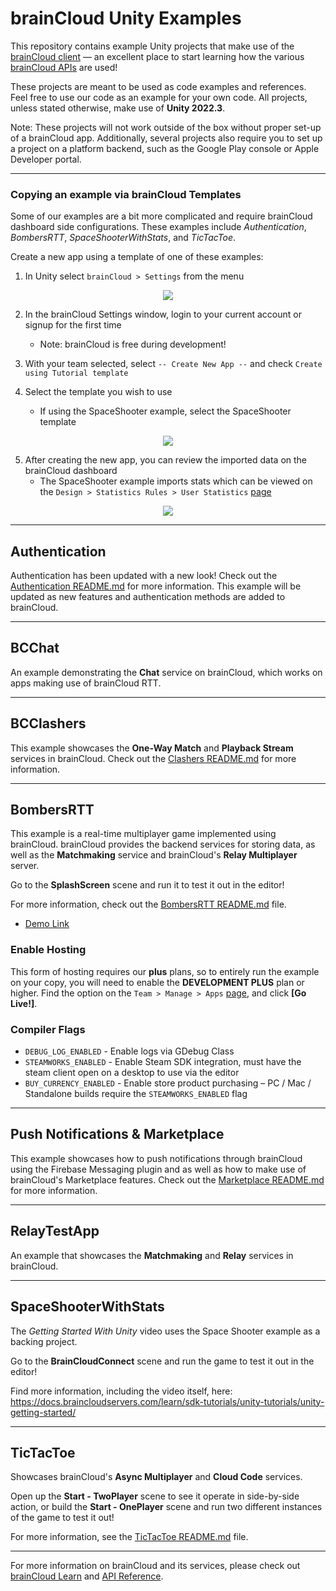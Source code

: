 # brainCloud Unity Examples

This repository contains example Unity projects that make use of the [brainCloud client](https://github.com/getbraincloud/braincloud-csharp) — an excellent place to start learning how the various [brainCloud APIs](https://getbraincloud.com/) are used!

These projects are meant to be used as code examples and references. Feel free to use our code as an example for your own code. All projects, unless stated otherwise, make use of **Unity 2022.3**.

Note: These projects will not work outside of the box without proper set-up of a brainCloud app. Additionally, several projects also require you to set up a project on a platform backend, such as the Google Play console or Apple Developer portal.

---

### Copying an example via brainCloud Templates

Some of our examples are a bit more complicated and require brainCloud dashboard side configurations. These examples include _Authentication_, _BombersRTT_, _SpaceShooterWithStats_, and _TicTacToe_.

Create a new app using a template of one of these examples:

1. In Unity select `brainCloud > Settings` from the menu

<p align="center">
    <img  src="./_screenshots/1_bcSettings.png?raw=true">
</p>

2. In the brainCloud Settings window, login to your current account or signup for the first time
    - Note: brainCloud is free during development!

3. With your team selected, select `-- Create New App --` and check `Create using Tutorial template`

4. Select the template you wish to use
    - If using the SpaceShooter example, select the SpaceShooter template

<p align="center">
    <img  src="./_screenshots/2_bcTemplate.png?raw=true">
</p>

5. After creating the new app, you can review the imported data on the brainCloud dashboard
    - The SpaceShooter example imports stats which can be viewed on the `Design > Statistics Rules > User Statistics` [page](https://portal.braincloudservers.com/admin/dashboard?custom=null#/development/stats-player)

<p align="center">
    <img  src="./_screenshots/3_bcStats.png?raw=true">
</p>

---

## Authentication

Authentication has been updated with a new look! Check out the [Authentication README.md](./Authentication/README.md) for more information. This example will be updated as new features and authentication methods are added to brainCloud.

---

## BCChat

An example demonstrating the **Chat** service on brainCloud, which works on apps making use of brainCloud RTT.

---

## BCClashers

This example showcases the **One-Way Match** and **Playback Stream** services in brainCloud. Check out the [Clashers README.md](./brainCloud%20Clashers/README.md) for more information.

---

## BombersRTT

This example is a real-time multiplayer game implemented using brainCloud. brainCloud provides the backend services for storing data, as well as the **Matchmaking** service and brainCloud's **Relay Multiplayer** server.

Go to the **SplashScreen** scene and run it to test it out in the editor!

For more information, check out the [BombersRTT README.md](./BombersRTT/README.md) file.

- [Demo Link](http://apps.braincloudservers.com/bombersrtt-demo/index.html)

### Enable Hosting

This form of hosting requires our **plus** plans, so to entirely run the example on your copy, you will need to enable the **DEVELOPMENT PLUS** plan or higher. Find the option on the `Team > Manage > Apps` [page](https://portal.braincloudservers.com/admin/dashboard#/support/apps), and click **[Go Live!]**.

### Compiler Flags

- `DEBUG_LOG_ENABLED` - Enable logs via GDebug Class
- `STEAMWORKS_ENABLED` - Enable Steam SDK integration, must have the steam client open on a desktop to use via the editor
- `BUY_CURRENCY_ENABLED` - Enable store product purchasing – PC / Mac / Standalone builds require the `STEAMWORKS_ENABLED` flag

---

## Push Notifications & Marketplace

This example showcases how to push notifications through brainCloud using the Firebase Messaging plugin and as well as how to make use of brainCloud's Marketplace features. Check out the [Marketplace README.md](./Marketplace/README.md) for more information.

---

## RelayTestApp

An example that showcases the **Matchmaking** and **Relay** services in brainCloud.

---

## SpaceShooterWithStats

The _Getting Started With Unity_ video uses the Space Shooter example as a backing project.

Go to the **BrainCloudConnect** scene and run the game to test it out in the editor!

Find more information, including the video itself, here: https://docs.braincloudservers.com/learn/sdk-tutorials/unity-tutorials/unity-getting-started/

---

## TicTacToe

Showcases brainCloud's **Async Multiplayer** and **Cloud Code** services.

Open up the **Start - TwoPlayer** scene to see it operate in side-by-side action, or build the **Start - OnePlayer** scene and run two different instances of the game to test it out!

For more information, see the [TicTacToe README.md](./TicTacToe/README.md) file.

---

For more information on brainCloud and its services, please check out [brainCloud Learn](https://docs.braincloudservers.com/learn/introduction/) and [API Reference](https://docs.braincloudservers.com/api/introduction).
